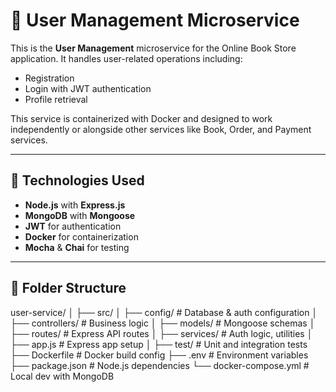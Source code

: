 # 👤 User Management Microservice

This is the **User Management** microservice for the Online Book Store application. It handles user-related operations including:

- Registration
- Login with JWT authentication
- Profile retrieval

This service is containerized with Docker and designed to work independently or alongside other services like Book, Order, and Payment services.

---

## 🚀 Technologies Used

- **Node.js** with **Express.js**
- **MongoDB** with **Mongoose**
- **JWT** for authentication
- **Docker** for containerization
- **Mocha** & **Chai** for testing

---

## 📁 Folder Structure

user-service/
│
├── src/
│ ├── config/ # Database & auth configuration
│ ├── controllers/ # Business logic
│ ├── models/ # Mongoose schemas
│ ├── routes/ # Express API routes
│ ├── services/ # Auth logic, utilities
│ ├── app.js # Express app setup
│
├── test/ # Unit and integration tests
├── Dockerfile # Docker build config
├── .env # Environment variables
├── package.json # Node.js dependencies
└── docker-compose.yml # Local dev with MongoDB
